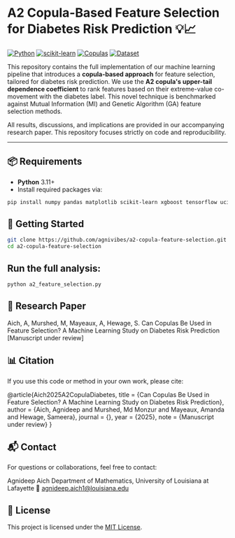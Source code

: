 # A2 Copula-Based Feature Selection for Diabetes Risk Prediction 💡📈

[![Python](https://img.shields.io/badge/Python-3.11+-blue?logo=python&logoColor=white)](https://www.python.org/)
[![scikit-learn](https://img.shields.io/badge/ML-scikit--learn%2Fxgboost%2Ftensorflow-orange)](https://scikit-learn.org/stable/)
[![Copulas](https://img.shields.io/badge/Stats-Copula%20Modeling-6E40AA)](https://en.wikipedia.org/wiki/Copula_(probability_theory))
[![Dataset](https://img.shields.io/badge/Data-UCI%20CDC%20Diabetes-33AA55)](https://doi.org/10.24432/C53919)

This repository contains the full implementation of our machine learning pipeline that introduces a **copula-based approach** for feature selection, tailored for diabetes risk prediction. We use the **A2 copula's upper-tail dependence coefficient** to rank features based on their extreme-value co-movement with the diabetes label. This novel technique is benchmarked against Mutual Information (MI) and Genetic Algorithm (GA) feature selection methods.

All results, discussions, and implications are provided in our accompanying research paper. This repository focuses strictly on code and reproducibility.

---

## 📦 Requirements

- **Python** 3.11+
- Install required packages via:

```bash
pip install numpy pandas matplotlib scikit-learn xgboost tensorflow ucimlrepo
```

## 🚀 Getting Started
```bash
git clone https://github.com/agnivibes/a2-copula-feature-selection.git
cd a2-copula-feature-selection
```

## Run the full analysis:
```bash
python a2_feature_selection.py
```

## 🔬 Research Paper
Aich, A, Murshed, M, Mayeaux, A, Hewage, S. Can Copulas Be Used in Feature Selection? 
A Machine Learning Study on Diabetes Risk Prediction [Manuscript under review]

## 📊 Citation
If you use this code or method in your own work, please cite:

@article{Aich2025A2CopulaDiabetes,
  title   = {Can Copulas Be Used in Feature Selection? A Machine Learning Study on Diabetes Risk Prediction},
  author  = {Aich, Agnideep and Murshed, Md Monzur and Mayeaux, Amanda and Hewage, Sameera},
  journal = {},
  year    = {2025},
  note    = {Manuscript under review}
}

## 📬 Contact
For questions or collaborations, feel free to contact:

Agnideep Aich
Department of Mathematics, University of Louisiana at Lafayette
📧 agnideep.aich1@louisiana.edu

## 📝 License

This project is licensed under the [MIT License](LICENSE).
